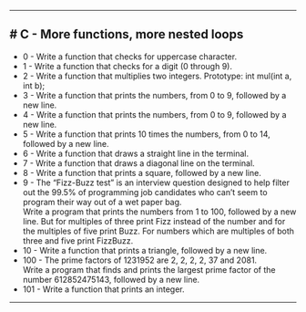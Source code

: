 <hr>
<h2># C - More functions, more nested loops</h2>
<ul>
<li> 0 - Write a function that checks for uppercase character.</li>
<li> 1 - Write a function that checks for a digit (0 through 9).</li>
<li> 2 - Write a function that multiplies two integers. Prototype: int mul(int a, int b);</li>
<li> 3 - Write a function that prints the numbers, from 0 to 9, followed by a new line.</li>
<li> 4 - Write a function that prints the numbers, from 0 to 9, followed by a new line.</li>
<li> 5 - Write a function that prints 10 times the numbers, from 0 to 14, followed by a new line.</li>
<li> 6 - Write a function that draws a straight line in the terminal.</li>
<li> 7 - Write a function that draws a diagonal line on the terminal.</li>
<li> 8 - Write a function that prints a square, followed by a new line.</li>
<li> 9 - The “Fizz-Buzz test” is an interview question designed to help filter out the 99.5% of programming job candidates who can’t seem to program their way out of a wet paper bag.<br>Write a program that prints the numbers from 1 to 100, followed by a new line. But for multiples of three print Fizz instead of the number and for the multiples of five print Buzz. For numbers which are multiples of both three and five print FizzBuzz.</li>
<li> 10 - Write a function that prints a triangle, followed by a new line.</li>
<li> 100 - The prime factors of 1231952 are 2, 2, 2, 2, 37 and 2081.<br>Write a program that finds and prints the largest prime factor of the number 612852475143, followed by a new line.</li>
<li> 101 - Write a function that prints an integer.</li>
</ul>
<hr>